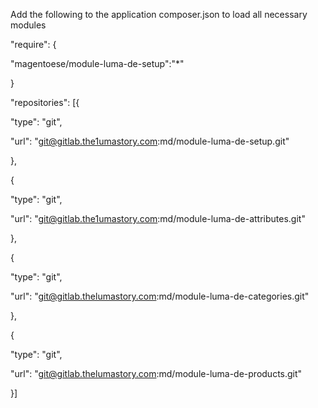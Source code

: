 Add the following to the application composer.json to load all necessary modules


"require": {

"magentoese/module-luma-de-setup":"*"
	
 }

"repositories": [{
	 
"type": "git",
	 
"url": "git@gitlab.the1umastory.com:md/module-luma-de-setup.git"
      
},

{
        
 "type": "git",
 
"url": "git@gitlab.the1umastory.com:md/module-luma-de-attributes.git"

},
    
{

"type": "git",

"url": "git@gitlab.thelumastory.com:md/module-luma-de-categories.git"

},

{

"type": "git",

"url": "git@gitlab.thelumastory.com:md/module-luma-de-products.git"

}]